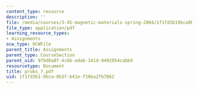 ```yaml
---
content_type: resource
description: ''
file: /media/courses/3-45-magnetic-materials-spring-2004/1f1fd3b19bca0b3fb41ef16ba2fb7862_probs_7.pdf
file_type: application/pdf
learning_resource_types:
- Assignments
ocw_type: OCWFile
parent_title: Assignments
parent_type: CourseSection
parent_uid: 979d0a8f-4c6b-edab-341d-9492954cabb9
resourcetype: Document
title: probs_7.pdf
uid: 1f1fd3b1-9bca-0b3f-b41e-f16ba2fb7862
---
```

